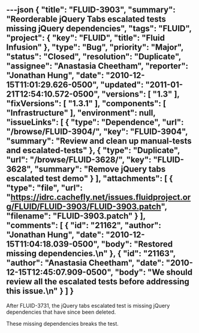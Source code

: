 ---json
{
  "title": "FLUID-3903",
  "summary": "Reorderable jQuery Tabs escalated tests missing jQuery dependencies",
  "tags": "FLUID",
  "project": {
    "key": "FLUID",
    "title": "Fluid Infusion"
  },
  "type": "Bug",
  "priority": "Major",
  "status": "Closed",
  "resolution": "Duplicate",
  "assignee": "Anastasia Cheetham",
  "reporter": "Jonathan Hung",
  "date": "2010-12-15T11:01:29.626-0500",
  "updated": "2011-01-21T12:54:10.572-0500",
  "versions": [
    "1.3"
  ],
  "fixVersions": [
    "1.3.1"
  ],
  "components": [
    "Infrastructure"
  ],
  "environment": null,
  "issueLinks": [
    {
      "type": "Dependence",
      "url": "/browse/FLUID-3904/",
      "key": "FLUID-3904",
      "summary": "Review and clean up manual-tests and escalated-tests"
    },
    {
      "type": "Duplicate",
      "url": "/browse/FLUID-3628/",
      "key": "FLUID-3628",
      "summary": "Remove jQuery tabs escalated test demo"
    }
  ],
  "attachments": [
    {
      "type": "file",
      "url": "https://idrc.cachefly.net/issues.fluidproject.org/FLUID/FLUID-3903/FLUID-3903.patch",
      "filename": "FLUID-3903.patch"
    }
  ],
  "comments": [
    {
      "id": "21162",
      "author": "Jonathan Hung",
      "date": "2010-12-15T11:04:18.039-0500",
      "body": "Restored missing dependencies.\n"
    },
    {
      "id": "21163",
      "author": "Anastasia Cheetham",
      "date": "2010-12-15T12:45:07.909-0500",
      "body": "We should review all the escalated tests before addressing this issue.\n"
    }
  ]
}
---
After FLUID-3731, the jQuery tabs escalated test is missing jQuery dependencies that have since been deleted.

These missing dependencies breaks the test.

        